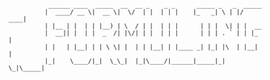 ```
           ______ ____  _____  __  __ _    _ _      _____ _   _  _____ 
          |  ____/ __ \|  __ \|  \/  | |  | | |    |_   _| \ | |/ ____|
          | |__ | |  | | |__) | \  / | |  | | |      | | |  \| | |  __ 
          |  __|| |  | |  _  /| |\/| | |  | | |      | | | . ` | | |_ |
          | |   | |__| | | \ \| |  | | |__| | |____ _| |_| |\  | |__| |
          |_|    \____/|_|  \_\_|  |_|\____/|______|_____|_| \_|\_____|
```

<!--
**Qgoni/Qgoni** is a ✨ _special_ ✨ repository because its `README.md` (this file) appears on your GitHub profile.

Here are some ideas to get you started:

- 🔭 I’m currently working on ...
- 🌱 I’m currently learning ...
- 👯 I’m looking to collaborate on ...
- 🤔 I’m looking for help with ...
- 💬 Ask me about ...
- 📫 How to reach me: ...
- 😄 Pronouns: ...
- ⚡ Fun fact: ...
-->
